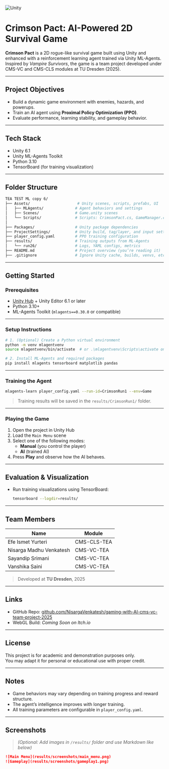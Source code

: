 ![Unity](https://img.shields.io/badge/Unity-6.1-blue?logo=unity)
# Crimson Pact: AI-Powered 2D Survival Game

**Crimson Pact** is a 2D rogue-like survival game built using Unity and enhanced with a reinforcement learning agent trained via Unity ML-Agents.  
Inspired by _Vampire Survivors_, the game is a team project developed under CMS-VC and CMS-CLS modules at TU Dresden (2025).

---

## Project Objectives

- Build a dynamic game environment with enemies, hazards, and powerups.
- Train an AI agent using **Proximal Policy Optimization (PPO)**.
- Evaluate performance, learning stability, and gameplay behavior.

---

## Tech Stack

- Unity 6.1
- Unity ML-Agents Toolkit
- Python 3.10
- TensorBoard (for training visualization)

---

## Folder Structure

```bash
TEA TEST ML copy 6/
├── Assets/                     # Unity scenes, scripts, prefabs, UI
│   ├── MLAgents/              # Agent behaviors and settings
│   ├── Scenes/                # Game.unity scenes
│   └── Scripts/               # Scripts: CrimsonPact.cs, GameManager.cs, etc
│
├── Packages/                  # Unity package dependencies
├── ProjectSettings/           # Unity build, tag/layer, and input settings
├── player_config.yaml         # PPO training configuration
├── results/                   # Training outputs from ML-Agents
│   └── run26/                 # Logs, YAML configs, metrics
├── README.md                  # Project overview (you’re reading it)
├── .gitignore                 # Ignore Unity cache, builds, venvs, etc.
```

---

## Getting Started

### Prerequisites

- [Unity Hub](https://unity.com/download) + Unity Editor 6.1 or later
- Python 3.10+
- ML-Agents Toolkit (`mlagents==0.30.0` or compatible)

---

### Setup Instructions

```bash
# 1. (Optional) Create a Python virtual environment
python -m venv mlagentvenv
source mlagentvenv/bin/activate  # or .\mlagentvenv\Scripts\activate on Windows

# 2. Install ML-Agents and required packages
pip install mlagents tensorboard matplotlib pandas
```

---

### Training the Agent

```bash
mlagents-learn player_config.yaml --run-id=CrimsonRun1 --env=Game
```

> Training results will be saved in the `results/CrimsonRun1/` folder.

---

### Playing the Game

1. Open the project in Unity Hub
2. Load the `Main Menu` scene
3. Select one of the following modes:
   - **Manual** (you control the player)
   - **AI** (trained AI)
4. Press **Play** and observe how the AI behaves.

---

## Evaluation & Visualization

- Run training visualizations using TensorBoard:
  ```bash
  tensorboard --logdir=results/
  ```

---

## Team Members

| Name                    | Module      |
| ----------------------- | ----------- |
| Efe Ismet Yurteri       | CMS-CLS-TEA |
| Nisarga Madhu Venkatesh | CMS-VC-TEA  |
| Sayandip Srimani        | CMS-VC-TEA  |
| Vanshika Saini          | CMS-VC-TEA  |

> Developed at **TU Dresden**, 2025

---

## Links

- GitHub Repo: [github.com/NisargaVenkatesh/gaming-with-AI-cms-vc-team-project-2025](https://github.com/NisargaVenkatesh/gaming-with-AI-cms-vc-team-project-2025)
- WebGL Build: _Coming Soon on Itch.io_

---

## License

This project is for academic and demonstration purposes only.  
You may adapt it for personal or educational use with proper credit.

---

## Notes

- Game behaviors may vary depending on training progress and reward structure.
- The agent’s intelligence improves with longer training.
- All training parameters are configurable in `player_config.yaml`.

---

## Screenshots

> _(Optional: Add images in `/results/` folder and use Markdown like below)_

```markdown
![Main Menu](results/screenshots/main_menu.png)
![Gameplay](results/screenshots/gameplay1.png)
```
